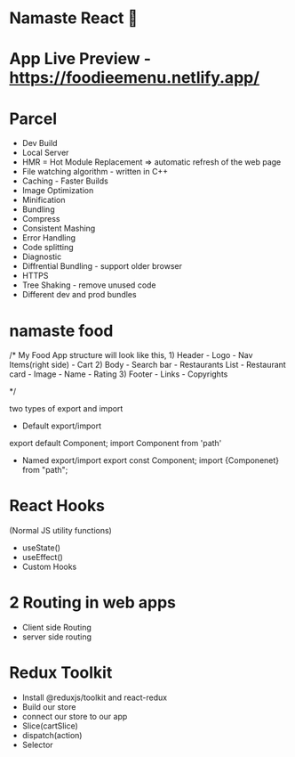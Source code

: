 # Namaste React 🚀

# App Live Preview - https://foodieemenu.netlify.app/

# Parcel

- Dev Build
- Local Server
- HMR = Hot Module Replacement => automatic refresh of the web page
- File watching algorithm - written in C++
- Caching - Faster Builds
- Image Optimization
- Minification
- Bundling
- Compress
- Consistent Mashing
- Error Handling
- Code splitting
- Diagnostic
- Diffrential Bundling - support older browser
- HTTPS
- Tree Shaking - remove unused code
- Different dev and prod bundles

# namaste food

/\* My Food App structure will look like this, 1) Header - Logo - Nav Items(right side) - Cart 2) Body - Search bar - Restaurants List - Restaurant card - Image - Name - Rating 3) Footer - Links - Copyrights

\*/

two types of export and import

- Default export/import

export default Component;
import Component from 'path'

- Named export/import
  export const Component;
  import {Componenet} from "path";

# React Hooks

(Normal JS utility functions)

- useState()
- useEffect()
- Custom Hooks


# 2 Routing in web apps
 - Client  side Routing
 - server side routing

 # Redux Toolkit
  - Install @reduxjs/toolkit and react-redux
  -  Build our store
  - connect our store to our app
  - Slice(cartSlice)
  - dispatch(action)
  - Selector

